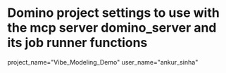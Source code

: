 # Domino project settings to use with the mcp server domino_server and its job runner functions
project_name="Vibe_Modeling_Demo"
user_name="ankur_sinha"